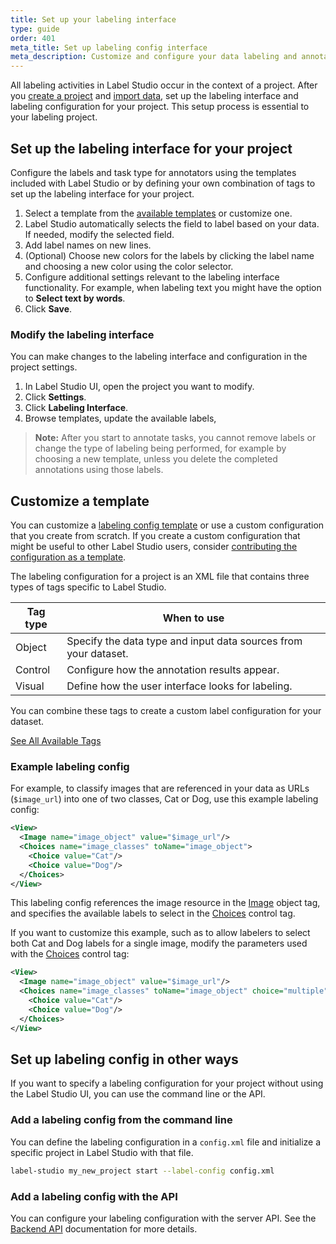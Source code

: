 ```yaml
---
title: Set up your labeling interface
type: guide
order: 401
meta_title: Set up labeling config interface
meta_description: Customize and configure your data labeling and annotation interface with templates or custom tag combinations in the Label Studio UI for your machine learning and data science projects.
---
```


All labeling activities in Label Studio occur in the context of a project. After you [create a project](setup_project.html#Create-a-project) and [import data](tasks.html), set up the labeling interface and labeling configuration for your project. This setup process is essential to your labeling project. 

## Set up the labeling interface for your project

Configure the labels and task type for annotators using the templates included with Label Studio or by defining your own combination of tags to set up the labeling interface for your project. 

1. Select a template from the [available templates](/templates) or customize one.
2. Label Studio automatically selects the field to label based on your data. If needed, modify the selected field. 
3. Add label names on new lines. 
4. (Optional) Choose new colors for the labels by clicking the label name and choosing a new color using the color selector.
5. Configure additional settings relevant to the labeling interface functionality. For example, when labeling text you might have the option to **Select text by words**. 
6. Click **Save**. 

### Modify the labeling interface 
You can make changes to the labeling interface and configuration in the project settings.

1. In Label Studio UI, open the project you want to modify.
2. Click **Settings**.
3. Click **Labeling Interface**.
4. Browse templates, update the available labels, 

> **Note:** After you start to annotate tasks, you cannot remove labels or change the type of labeling being performed, for example by choosing a new template, unless you delete the completed annotations using those labels.

## Customize a template

You can customize a [labeling config template](/templates) or use a custom configuration that you create from scratch. If you create a custom configuration that might be useful to other Label Studio users, consider [contributing the configuration as a template](https://github.com/heartexlabs/label-studio/tree/master/label_studio/annotation_templates).

The labeling configuration for a project is an XML file that contains three types of tags specific to Label Studio.

| Tag type | When to use |
| --- | --- |
| Object | Specify the data type and input data sources from your dataset. |
| Control | Configure how the annotation results appear. |
| Visual | Define how the user interface looks for labeling. | 

You can combine these tags to create a custom label configuration for your dataset. 

<a class="button" href="/tags">See All Available Tags</a>

### Example labeling config

For example, to classify images that are referenced in your data as URLs (`$image_url`) into one of two classes, Cat or Dog, use this example labeling config: 
```xml
<View>
  <Image name="image_object" value="$image_url"/>
  <Choices name="image_classes" toName="image_object">
    <Choice value="Cat"/>
    <Choice value="Dog"/>
  </Choices>
</View>
```

This labeling config references the image resource in the [Image](/tags/image.html) object tag, and specifies the available labels to select in the [Choices](/tags/choices.html) control tag.

If you want to customize this example, such as to allow labelers to select both Cat and Dog labels for a single image, modify the parameters used with the [Choices](/tags/choices.html) control tag:

```xml
<View>
  <Image name="image_object" value="$image_url"/>
  <Choices name="image_classes" toName="image_object" choice="multiple">
    <Choice value="Cat"/>
    <Choice value="Dog"/>
  </Choices>
</View>
```

## Set up labeling config in other ways

If you want to specify a labeling configuration for your project without using the Label Studio UI, you can use the command line or the API. 

### Add a labeling config from the command line
You can define the labeling configuration in a `config.xml` file and initialize a specific project in Label Studio with that file. 

```bash
label-studio my_new_project start --label-config config.xml
```

### Add a labeling config with the API
You can configure your labeling configuration with the server API. See the [Backend API](api.html) documentation for more details.
